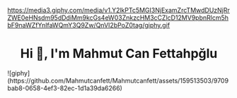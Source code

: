 https://media3.giphy.com/media/v1.Y2lkPTc5MGI3NjExamZrcTMwdDUzNjRrZWE0eHNsdm95dDdiMm9kcGs4eW03ZnkzcHM3cCZlcD12MV9pbnRlcm5hbF9naWZfYnlfaWQmY3Q9Zw/QnVI2bPoZ0tag/giphy.gif
<h1 align="center">Hi 👋, I'm Mahmut Can Fettahpğlu</h1>
![giphy](https://github.com/Mahmutcanfett/Mahmutcanfett/assets/159513503/9709bab8-0658-4ef3-82ec-1d1a39da6266)
